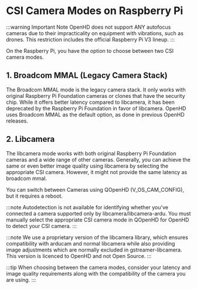 # CSI Camera Modes on Raspberry Pi

:::warning Important Note
OpenHD does not support ANY autofocus cameras due to their impracticality on equipment with vibrations, such as drones. This restriction includes the official Raspberry Pi V3 lineup.
:::

On the Raspberry Pi, you have the option to choose between two CSI camera modes.

## 1. Broadcom MMAL (Legacy Camera Stack)

The Broadcom MMAL mode is the legacy camera stack. It only works with original Raspberry Pi Foundation cameras or clones that have the security chip. While it offers better latency compared to libcamera, it has been deprecated by the Raspberry Pi Foundation in favor of libcamera. OpenHD uses Broadcom MMAL as the default option, as done in previous OpenHD releases.

## 2. Libcamera

The libcamera mode works with both original Raspberry Pi Foundation cameras and a wide range of other cameras. Generally, you can achieve the same or even better image quality using libcamera by selecting the appropriate CSI camera. However, it might not provide the same latency as broadcom mmal.

You can switch between Cameras using QOpenHD (V_OS_CAM_CONFIG), but it requires a reboot.

:::note
Autodetection is not available for identifying whether you've connected a camera supported only by libcamera/libcamera-ardu. You must manually select the appropriate CSI camera mode in QOpenHD for OpenHD to detect your CSI camera.
:::

:::note
We use a proprietary version of the libcamera library, which ensures compatibility with arducam and normal libcamera while also providing image adjustments which are normally excluded in gstreamer-libcamera. This version is licenced to OpenHD and not Open Source.
:::

:::tip
When choosing between the camera modes, consider your latency and image quality requirements along with the compatibility of the camera you are using.
:::